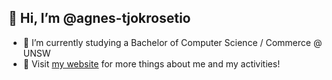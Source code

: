 ## 👋 Hi, I’m @agnes-tjokrosetio
- 👀 I’m currently studying a Bachelor of Computer Science / Commerce @ UNSW
- 🌱 Visit [my website](agnes-tjokrosetio.github.io/personal) for more things about me and my activities!

<!---
agnes-tjokrosetio/agnes-tjokrosetio is a ✨ special ✨ repository because its `README.md` (this file) appears on your GitHub profile.
You can click the Preview link to take a look at your changes.
--->
